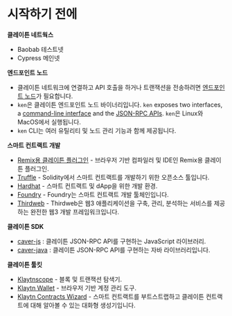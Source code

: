 # 시작하기 전에

**클레이튼 네트웍스**

- Baobab 테스트넷
- Cypress 메인넷

**엔드포인트 노드**

- 클레이튼 네트워크에 연결하고 API 호출을 하거나 트랜잭션을 전송하려면 [엔드포인트 노드](../../nodes/endpoint-node/endpoint-node.md)가 필요합니다.
- `ken`은 클레이튼 엔드포인트 노드 바이너리입니다. `ken` exposes two interfaces, a [command-line interface](../../nodes/endpoint-node/ken-cli-commands.md) and the [JSON-RPC APIs](../../../references/json-rpc/klay/account-created). `ken`은 Linux와 MacOS에서 실행됩니다.
- `ken` CLI는 여러 유틸리티 및 노드 관리 기능과 함께 제공됩니다.

**스마트 컨트랙트 개발**

- [Remix용 클레이튼 플러그인](https://ide.klaytn.foundation) - 브라우저 기반 컴파일러 및 IDE인 Remix용 클레이튼 플러그인.
- [Truffle](https://github.com/trufflesuite/truffle) - Solidity에서 스마트 컨트랙트를 개발하기 위한 오픈소스 툴입니다.
- [Hardhat](https://hardhat.org/hardhat-runner/docs/getting-started) - 스마트 컨트랙트 및 dApp을 위한 개발 환경.
- [Foundry](https://book.getfoundry.sh/) - Foundry는 스마트 컨트랙트 개발 툴체인입니다.
- [Thirdweb](https://portal.thirdweb.com/) - Thirdweb은 웹3 애플리케이션을 구축, 관리, 분석하는 서비스를 제공하는 완전한 웹3 개발 프레임워크입니다.

**클레이튼 SDK**

- [caver-js](../../references/sdk/caver-js/caver-js.md) : 클레이튼 JSON-RPC API를 구현하는 JavaScript 라이브러리.
- [caver-java](../../references/sdk/caver-java/caver-java.md) : 클레이튼 JSON-RPC API를 구현하는 자바 라이브러리입니다.

**클레이튼 툴킷**

- [Klaytnscope](https://scope.klaytn.com/) - 블록 및 트랜잭션 탐색기.
- [Klaytn Wallet](https://wallet.klaytn.com/) - 브라우저 기반 계정 관리 도구.
- [Klaytn Contracts Wizard](https://wizard.klaytn.foundation/) - 스마트 컨트랙트를 부트스트랩하고 클레이튼 컨트랙트에 대해 알아볼 수 있는 대화형 생성기입니다.
